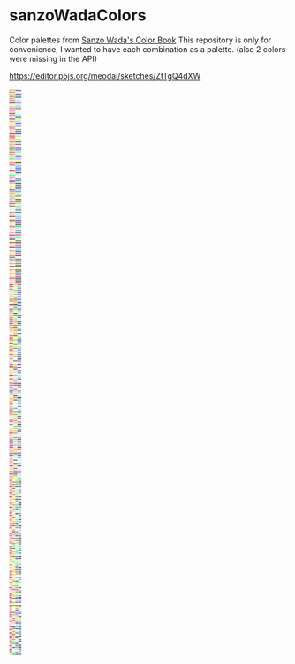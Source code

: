 # sanzoWadaColors

Color palettes from [Sanzo Wada's Color Book](https://sanzowada.app/)
This repository is only for convenience, I wanted to have each combination as a palette. (also 2 colors were missing in the API)

https://editor.p5js.org/meodai/sketches/ZtTgQ4dXW

![Color Palette Preview](dist/palettes.svg)
